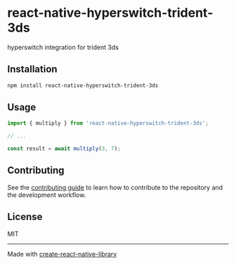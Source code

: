 # react-native-hyperswitch-trident-3ds

hyperswitch integration for trident 3ds

## Installation

```sh
npm install react-native-hyperswitch-trident-3ds
```

## Usage


```js
import { multiply } from 'react-native-hyperswitch-trident-3ds';

// ...

const result = await multiply(3, 7);
```


## Contributing

See the [contributing guide](CONTRIBUTING.md) to learn how to contribute to the repository and the development workflow.

## License

MIT

---

Made with [create-react-native-library](https://github.com/callstack/react-native-builder-bob)
